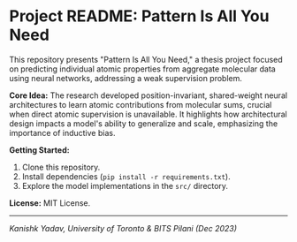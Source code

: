 # Project README: Pattern Is All You Need

This repository presents "Pattern Is All You Need," a thesis project focused on predicting individual atomic properties from aggregate molecular data using neural networks, addressing a weak supervision problem.

**Core Idea:** The research developed position-invariant, shared-weight neural architectures to learn atomic contributions from molecular sums, crucial when direct atomic supervision is unavailable. It highlights how architectural design impacts a model's ability to generalize and scale, emphasizing the importance of inductive bias.

**Getting Started:**
1.  Clone this repository.
2.  Install dependencies (`pip install -r requirements.txt`).
3.  Explore the model implementations in the `src/` directory.

**License:** MIT License.

---
*Kanishk Yadav, University of Toronto & BITS Pilani (Dec 2023)*
